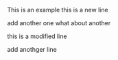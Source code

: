 This is an example
this is a new line



add another one
what about another

this is a modified line

add anothger line
